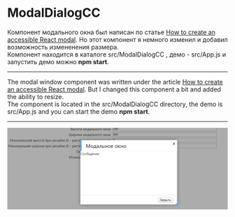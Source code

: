 # ModalDialogCC

Компонент модального окна был написан по статье [How to create an accessible React modal](https://levelup.gitconnected.com/how-to-create-an-accessible-react-modal-5b87e6a27503?ref=heydesigner). Но этот компонент я немного изменил и добавил возможность измененения размера.<br />
Компонент находится в каталоге src/ModalDialogCC , демо - src/App.js и запустить демо можно **npm start**.
____

The modal window component was written under the article [How to create an accessible React modal](https://levelup.gitconnected.com/how-to-create-an-accessible-react-modal-5b87e6a27503?ref=heydesigner). But I changed this component a bit and added the ability to resize. <br />
The component is located in the src/ModalDialogCC directory, the demo is src/App.js and you can start the demo **npm start**.
____

![Скриншот](https://github.com/SLKarol/modal-dialog-cc-react/raw/master/screenshots/screenshot.PNG)

